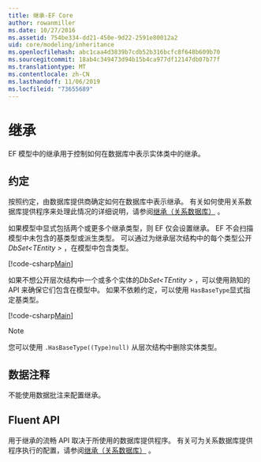 ```yaml
---
title: 继承-EF Core
author: rowanmiller
ms.date: 10/27/2016
ms.assetid: 754be334-dd21-450e-9d22-2591e80012a2
uid: core/modeling/inheritance
ms.openlocfilehash: abc1caa4d3839b7cdb52b316bcfc8f648b609b70
ms.sourcegitcommit: 18ab4c349473d94b15b4ca977df12147db07b77f
ms.translationtype: MT
ms.contentlocale: zh-CN
ms.lasthandoff: 11/06/2019
ms.locfileid: "73655689"
---
```

# <a name="inheritance"></a>继承

EF 模型中的继承用于控制如何在数据库中表示实体类中的继承。

## <a name="conventions"></a>约定

按照约定，由数据库提供商确定如何在数据库中表示继承。 有关如何使用关系数据库提供程序来处理此情况的详细说明，请参阅[继承（关系数据库）](relational/inheritance.md) 。

如果模型中显式包括两个或更多个继承类型，则 EF 仅会设置继承。 EF 不会扫描模型中未包含的基类型或派生类型。 可以通过为继承层次结构中的每个类型公开*DbSet\<TEntity >* ，在模型中包含类型。

[!code-csharp[Main](../../../samples/core/Modeling/Conventions/InheritanceDbSets.cs?highlight=3-4&name=Model)]

如果不想公开层次结构中一个或多个实体的*DbSet\<TEntity >* ，可以使用熟知的 API 来确保它们包含在模型中。
如果不依赖约定，可以使用 `HasBaseType`显式指定基类型。

[!code-csharp[Main](../../../samples/core/Modeling/Conventions/InheritanceModelBuilder.cs?highlight=7&name=Context)]

> [!NOTE]
> 您可以使用 `.HasBaseType((Type)null)` 从层次结构中删除实体类型。

## <a name="data-annotations"></a>数据注释

不能使用数据批注来配置继承。

## <a name="fluent-api"></a>Fluent API

用于继承的流畅 API 取决于所使用的数据库提供程序。 有关可为关系数据库提供程序执行的配置，请参阅[继承（关系数据库）](relational/inheritance.md) 。
